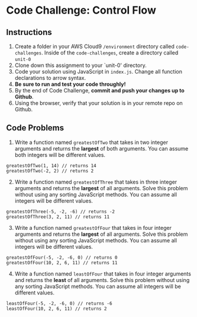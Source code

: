 # Code Challenge: Control Flow

## Instructions

1. Create a folder in your AWS Cloud9 `/environment` directory called `code-challenges`. Inside of the `code-challenges`, create a directory called `unit-0`
2. Clone down this assignment to your `unit-0' directory. 
3. Code your solution using JavaScript in `index.js`. Change all function declarations to arrow syntax. 
4. **Be sure to run and test your code throughly!**
5. By the end of Code Challenge, **commit and push your changes up to Github**.
6. Using the browser, verify that your solution is in your remote repo on Github.

## Code Problems

1. Write a function named `greatestOfTwo` that takes in two integer arguments and returns the **largest** of both arguments. You can assume both integers will be different values.
```
greatestOfTwo(1, 14) // returns 14
greatestOfTwo(-2, 2) // returns 2
```

2. Write a function named `greatestOfThree` that takes in three integer arguments and returns the **largest** of all arguments. Solve this problem without using any sorting JavaScript methods. You can assume all integers will be different values.
```
greatestOfThree(-5, -2, -6) // returns -2
greatestOfThree(3, 2, 11) // returns 11
```

3.  Write a function named `greatestOfFour` that takes in four integer arguments and returns the **largest** of all arguments. Solve this problem without using any sorting JavaScript methods. You can assume all integers will be different values.
```
greatestOfFour(-5, -2, -6, 0) // returns 0
greatestOfFour(10, 2, 6, 11) // returns 11
```

4. Write a function named `leastOfFour` that takes in four integer arguments and returns the **least** of all arguments. Solve this problem without using any sorting JavaScript methods. You can assume all integers will be different values.
```
leastOfFour(-5, -2, -6, 0) // returns -6
leastOfFour(10, 2, 6, 11) // returns 2
```
